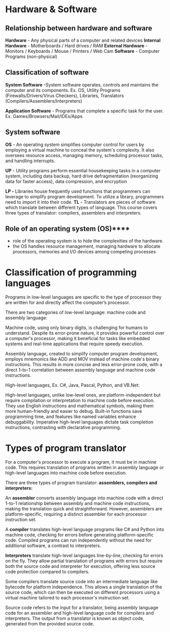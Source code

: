 # Hardware & Software
## Relationship between hardware and software
**Hardware** - Any physical parts of a computer and related devices
**Internal Hardware** - Motherboards / Hard drives / RAM
**External Hardware** - Monitors / Keyboards / Mouse / Printers / Web Cam
**Software** - Computer Programs (non-physical)

## Classification of software
**System Software** -System software operates, controls and maintains the computer and its components. Ex. OS, Utility Programs (Firewalls/Drivers/Virus Checkers), Libraries, Translators (Compilers/Assemblers/Interpreters)

**Application Software** - Programs that complete a specific task for the user.
Ex. Games/Browsers/Mail/IDEs/Apps

## System software 
**OS** - An operating system simplifies computer control for users by employing a virtual machine to conceal the system's complexity. It also oversees resource access, managing memory, scheduling processor tasks, and handling interrupts.

**UP** - Utility programs perform essential housekeeping tasks in a computer system, including data backup, hard drive defragmentation (reorganizing data for faster access), data compression, and encryption

********LP -******** Libraries house frequently used functions that programmers can leverage to simplify program development. To utilize a library, programmers need to import it into their code. **********TL********** - Translators are pieces of software which translate between different types of language. This course covers three types of translator: compilers, assemblers and interpreters.

## Role of an operating system (OS)****

* role of the operating system is to hide the complexities of the hardware.
* the OS handles resource management, managing hardware to allocate processors, memories and I/O devices among competing processes

# Classification of programming languages

Programs in low-level languages are specific to the type of processor they are written for and directly affect the computer’s processor.

There are two categories of low-level language: machine code and assembly language:

Machine code, using only binary digits, is challenging for humans to understand. Despite its error-prone nature, it provides powerful control over a computer's processor, making it beneficial for tasks like embedded systems and real-time applications that require speedy execution.

Assembly language, created to simplify computer program development, employs mnemonics like ADD and MOV instead of machine code's binary instructions. This results in more concise and less error-prone code, with a direct 1-to-1 correlation between assembly language and machine code instructions.

High-level languages, Ex. C#, Java, Pascal, Python, and VB.Net:

High-level languages, unlike low-level ones, are platform-independent but require compilation or interpretation to machine code before execution. They use English instructions and mathematical symbols, making them more human-friendly and easier to debug. Built-in functions save programming time, and features like named variables enhance debuggability. Imperative high-level languages dictate task completion instructions, contrasting with declarative programming.


#  Types of program translator
For a computer's processor to execute a program, it must be in machine code. This requires translation of programs written in assembly language or high-level languages into machine code before execution.

There are three types of program translator: **assemblers, compilers and interpreters:**

An **assembler** converts assembly language into machine code with a direct 1-to-1 relationship between assembly and machine code instructions, making the translation quick and straightforward. However, assemblers are platform-specific, requiring a distinct assembler for each processor instruction set.

A **compiler** translates high-level language programs like C# and Python into machine code, checking for errors before generating platform-specific code. Compiled programs can run independently without the need for additional software, a contrast to interpreters.

**Interpreters** translate high-level languages line-by-line, checking for errors on the fly. They allow partial translation of programs with errors but require both the source code and interpreter for execution, offering less source code protection compared to compilers.

Some compilers translate source code into an intermediate language like bytecode for platform independence. This allows a single translation of the source code, which can then be executed on different processors using a virtual machine tailored to each processor's instruction set.

Source code refers to the input for a translator, being assembly language code for an assembler and high-level language code for compilers and interpreters. The output from a translator is known as object code, generated from the provided source code.

